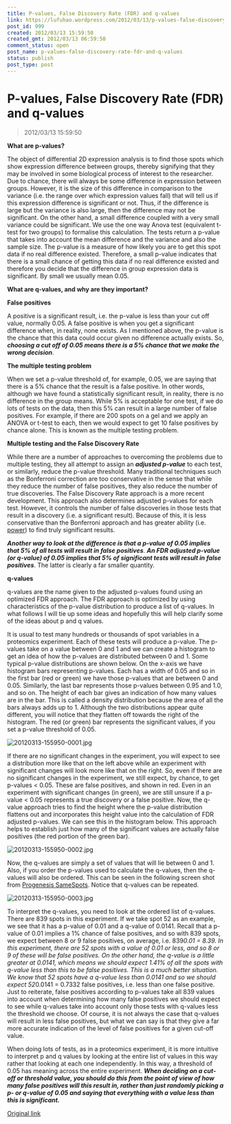 ```yaml
---
title: P-values, False Discovery Rate (FDR) and q-values
link: https://lufuhao.wordpress.com/2012/03/13/p-values-false-discovery-rate-fdr-and-q-values/
post_id: 999
created: 2012/03/13 15:59:50
created_gmt: 2012/03/13 06:59:50
comment_status: open
post_name: p-values-false-discovery-rate-fdr-and-q-values
status: publish
post_type: post
---
```


# P-values, False Discovery Rate (FDR) and q-values

> 2012/03/13 15:59:50

**What are p-values?**

The object of differential 2D expression analysis is to find those spots which show expression difference between groups, thereby signifying that they may be involved in some biological process of interest to the researcher. Due to chance, there will always be some difference in expression between groups. However, it is the size of this difference in comparison to the variance (i.e. the range over which expression values fall) that will tell us if this expression difference is significant or not. Thus, if the difference is large but the variance is also large, then the difference may not be significant. On the other hand, a small difference coupled with a very small variance could be significant. We use the one way Anova test (equivalent t-test for two groups) to formalise this calculation. The tests return a p-value that takes into account the mean difference and the variance and also the sample size. The p-value is a measure of how likely you are to get this spot data if no real difference existed. Therefore, a small p-value indicates that there is a small chance of getting this data if no real difference existed and therefore you decide that the difference in group expression data is significant. By small we usually mean 0.05.

**What are q-values, and why are they important?**

**False positives**

A positive is a significant result, i.e. the p-value is less than your cut off value, normally 0.05. A false positive is when you get a significant difference when, in reality, none exists. As I mentioned above, the p-value is the chance that this data could occur given no difference actually exists. So, **_choosing a cut off of 0.05 means there is a 5% chance that we make the wrong decision_**.

**The multiple testing problem**

When we set a p-value threshold of, for example, 0.05, we are saying that there is a 5% chance that the result is a false positive. In other words, although we have found a statistically significant result, in reality, there is no difference in the group means. While 5% is acceptable for one test, if we do lots of tests on the data, then this 5% can result in a large number of false positives. For example, if there are 200 spots on a gel and we apply an ANOVA or t-test to each, then we would expect to get 10 false positives by chance alone. This is known as the multiple testing problem.

**Multiple testing and the False Discovery Rate**

While there are a number of approaches to overcoming the problems due to multiple testing, they all attempt to assign an **_adjusted p-value_** to each test, or similarly, reduce the p-value threshold. Many traditional techniques such as the Bonferroni correction are too conservative in the sense that while they reduce the number of false positives, they also reduce the number of true discoveries. The False Discovery Rate approach is a more recent development. This approach also determines adjusted p-values for each test. However, it controls the number of false discoveries in those tests that result in a discovery (i.e. a significant result). Because of this, it is less conservative than the Bonferroni approach and has greater ability (i.e. [power](http://www.nonlinear.com/support/progenesis/samespots/faq/power-analysis.aspx)) to find truly significant results.

**_Another way to look at the difference is that a p-value of 0.05 implies that 5% of all tests will result in false positives_**. _**An FDR adjusted p-value (or q-value) of 0.05 implies that 5% of significant tests will result in false positives**_. The latter is clearly a far smaller quantity.

**q-values**

q-values are the name given to the adjusted p-values found using an optimized FDR approach. The FDR approach is optimized by using characteristics of the p-value distribution to produce a list of q-values. In what follows I will tie up some ideas and hopefully this will help clarify some of the ideas about p and q values.

It is usual to test many hundreds or thousands of spot variables in a proteomics experiment. Each of these tests will produce a p-value. The p-values take on a value between 0 and 1 and we can create a histogram to get an idea of how the p-values are distributed between 0 and 1. Some typical p-value distributions are shown below. On the x-axis we have histogram bars representing p-values. Each has a width of 0.05 and so in the first bar (red or green) we have those p-values that are between 0 and 0.05. Similarly, the last bar represents those p-values between 0.95 and 1.0, and so on. The height of each bar gives an indication of how many values are in the bar. This is called a density distribution because the area of all the bars always adds up to 1. Although the two distributions appear quite different, you will notice that they flatten off towards the right of the histogram. The red (or green) bar represents the significant values, if you set a p-value threshold of 0.05.

![20120313-155950-0001.jpg](/assets/images/20120313-155950-0001.jpg)

If there are no significant changes in the experiment, you will expect to see a distribution more like that on the left above while an experiment with significant changes will look more like that on the right. So, even if there are no significant changes in the experiment, we still expect, by chance, to get p-values < 0.05. These are false positives, and shown in red. Even in an experiment with significant changes (in green), we are still unsure if a p-value < 0.05 represents a true discovery or a false positive. Now, the q-value approach tries to find the height where the p-value distribution flattens out and incorporates this height value into the calculation of FDR adjusted p-values. We can see this in the histogram below. This approach helps to establish just how many of the significant values are actually false positives (the red portion of the green bar).

![20120313-155950-0002.jpg](/assets/images/20120313-155950-0002.jpg)

Now, the q-values are simply a set of values that will lie between 0 and 1. Also, if you order the p-values used to calculate the q-values, then the q-values will also be ordered. This can be seen in the following screen shot from [Progenesis SameSpots](http://www.nonlinear.com/products/progenesis/samespots/overview/). Notice that q-values can be repeated.

![20120313-155950-0003.jpg](/assets/images/20120313-155950-0003.jpg)

To interpret the q-values, you need to look at the ordered list of q-values. There are 839 spots in this experiment. If we take spot 52 as an example, we see that it has a p-value of 0.01 and a q-value of 0.0141. Recall that a p-value of 0.01 implies a 1% chance of false positives, and so with 839 spots, we expect between 8 or 9 false positives, on average, i.e. 839*0.01 = 8.39. In this experiment, there are 52 spots with a value of 0.01 or less, and so 8 or 9 of these will be false positives. On the other hand, the q-value is a little greater at 0.0141, which means we should expect 1.41% of all the spots with q-value less than this to be false positives. This is a much better situation. We know that 52 spots have a q-value less than 0.0141 and so we should expect 52*0.0141 = 0.7332 false positives, i.e. less than one false positive. Just to reiterate, false positives according to p-values take all 839 values into account when determining how many false positives we should expect to see while q-values take into account only those tests with q-values less the threshold we choose. Of course, it is not always the case that q-values will result in less false positives, but what we can say is that they give a far more accurate indication of the level of false positives for a given cut-off value.

When doing lots of tests, as in a proteomics experiment, it is more intuitive to interpret p and q values by looking at the entire list of values in this way rather that looking at each one independently. In this way, a threshold of 0.05 has meaning across the entire experiment. _**When deciding on a cut-off or threshold value, you should do this from the point of view of how many false positives will this result in, rather than just randomly picking a p- or q-value of 0.05 and saying that everything with a value less than this is significant.**_

[Original link](http://www.nonlinear.com/support/progenesis/samespots/faq/pq-values.aspx)
